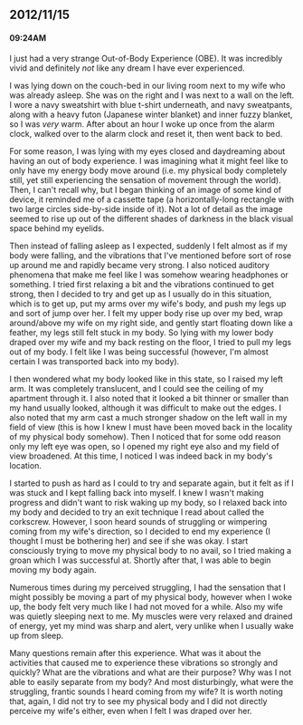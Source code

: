 ## 2012/11/15
#### 09:24AM

I just had a very strange Out-of-Body Experience (OBE). It was incredibly vivid and definitely _not_ like any dream I have ever experienced.

I was lying down on the couch-bed in our living room next to my wife who was already asleep. She was on the right and I was next to a wall on the left. I wore a navy sweatshirt with blue t-shirt underneath, and navy sweatpants, along with a heavy futon (Japanese winter blanket) and inner fuzzy blanket, so I was _very_ warm. After about an hour I woke up once from the alarm clock, walked over to the alarm clock and reset it, then went back to bed.

For some reason, I was lying with my eyes closed and daydreaming about having an out of body experience. I was imagining what it might feel like to only have my energy body move around (i.e. my physical body completely still, yet still experiencing the sensation of movement through the world). Then, I can't recall why, but I began thinking of an image of some kind of device, it reminded me of a cassette tape (a horizontally-long rectangle with two large circles side-by-side inside of it). Not a lot of detail as the image seemed to rise up out of the different shades of darkness in the black visual space behind my eyelids. 

Then instead of falling asleep as I expected, suddenly I felt almost as if my body were falling, and the vibrations that I've mentioned before sort of rose up around me and rapidly became very strong. I also noticed auditory phenomena that make me feel like I was somehow wearing headphones or something. I tried first relaxing a bit and the vibrations continued to get strong, then I decided to try and get up as I usually do in this situation, which is to get up, put my arms over my wife's body, and push my legs up and sort of jump over her. I felt my upper body rise up over my bed, wrap around/above my wife on my right side, and gently start floating down like a feather, my legs still felt stuck in my body. So lying with my lower body draped over my wife and my back resting on the floor, I tried to pull my legs out of my body. I felt like I was being successful (however, I'm almost certain I was transported back into my body).

I then wondered what my body looked like in this state, so I raised my left arm. It was completely translucent, and I could see the ceiling of my apartment through it. I also noted that it looked a bit thinner or smaller than my hand usually looked, although it was difficult to make out the edges. I also noted that my arm cast a much stronger shadow on the left wall in my field of view (this is how I knew I must have been moved back in the locality of my physical body somehow). Then I noticed that for some odd reason only my left eye was open, so I opened my right eye also and my field of view broadened. At this time, I noticed I was indeed back in my body's location. 

I started to push as hard as I could to try and separate again, but it felt as if I was stuck and I kept falling back into myself. I knew I wasn't making progress and didn't want to risk waking up my body, so I relaxed back into my body and decided to try an exit technique I read about called the corkscrew. However, I soon heard sounds of struggling or wimpering coming from my wife's direction, so I decided to end my experience (I thought I must be bothering her) and see if she was okay. I start consciously trying to move my physical body to no avail, so I tried making a groan which I was successful at. Shortly after that, I was able to begin moving my body again.

Numerous times during my perceived struggling, I had the sensation that I might possibly be moving a part of my physical body, however when I woke up, the body felt very much like I had not moved for a while. Also my wife was quietly sleeping next to me. My muscles were very relaxed and drained of energy, yet my mind was sharp and alert, very unlike when I usually wake up from sleep.

Many questions remain after this experience. What was it about the activities that caused me to experience these vibrations so strongly and quickly? What are the vibrations and what are their purpose? Why was I not able to easily separate from my body? And most disturbingly, what were the struggling, frantic sounds I heard coming from my wife? It is worth noting that, again, I did not try to see my physical body and I did not directly perceive my wife's either, even when I felt I was draped over her.